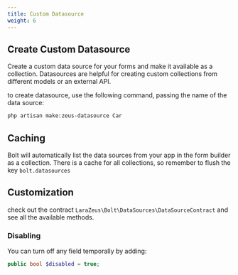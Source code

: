 ```yaml
---
title: Custom Datasource
weight: 6
---
```


## Create Custom Datasource

Create a custom data source for your forms and make it available as a collection.
Datasources are helpful for creating custom collections from different models or an external API.

to create datasource, use the following command, passing the name of the data source:

```bash
php artisan make:zeus-datasource Car
```

## Caching

Bolt will automatically list the data sources from your app in the form builder as a collection.
There is a cache for all collections, so remember to flush the key `bolt.datasources`

## Customization
check out the contract `LaraZeus\Bolt\DataSources\DataSourceContract` and see all the available methods.

### Disabling

You can turn off any field temporally by adding:
```php
public bool $disabled = true;
```
